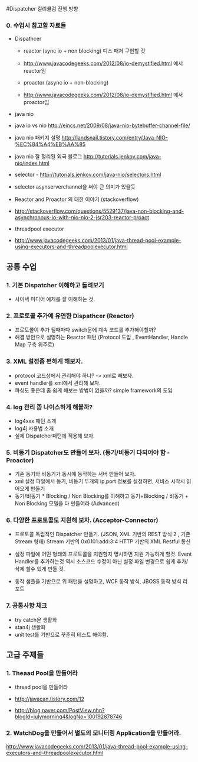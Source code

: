 #Dispatcher 컬리큘럼 진행 방향

### 0. 수업시 참고할 자료들 
* Dispathcer
  * reactor (sync io + non blocking) 디스 패처 구현할 것 
  * http://www.javacodegeeks.com/2012/08/io-demystified.html 에서 reactor임

  * proactor (async io + non-blocking) 
  * http://www.javacodegeeks.com/2012/08/io-demystified.html 에서 proactor임


* java nio

 * java io vs nio http://eincs.net/2009/08/java-nio-bytebuffer-channel-file/
 * java nio 패키지 설명 http://landsnail.tistory.com/entry/Java-NIO-%EC%84%A4%EB%AA%85
 * java nio 잘 정리된 외국 블로그 http://tutorials.jenkov.com/java-nio/index.html
 * selector - http://tutorials.jenkov.com/java-nio/selectors.html
 * selector asynserverchannel을 써야 큰 의미가 있을듯


* Reactor and Proactor 의 대한 이야기 (stackoverflow)
 * http://stackoverflow.com/questions/5529137/java-non-blocking-and-asynchronous-io-with-nio-nio-2-jsr203-reactor-proact

* threadpool executor
 * http://www.javacodegeeks.com/2013/01/java-thread-pool-example-using-executors-and-threadpoolexecutor.html

## 공통 수업

### 1. 기본 Dispatcher 이해하고 돌려보기
* 사이텍 미디어 예제를 잘 이해하는 것. 


### 2. 프로토콜 추가에 유연한 Dispathcer (Reactor)
* 프로토콜이 추가 될때마다 switch문에 계속 코드를 추가해야할까? 
* 해결 방안으로 설명하는 Reactor 패턴 (Protocol 도입 , EventHandler, Handle Map 구축 위주로) 

### 3. XML 설정좀 편하게 해보자. 
* protocol 코드상에서 관리해야 하나?  -> xml로 빼보자. 
* event handler를 xml에서 관리해 보자. 
* 파싱도 좋은데 좀 쉽게 해보는 방법이 없을까? simple framework의 도입

### 4. log 관리 좀 나이스하게 해볼까?
* log4xxx 패턴 소개
* log4j 사용법 소개 
* 실제 Dispatcher패턴에 적용해 보자. 

### 5. 비동기 Dispatcher도 만들어 보자. (동기/비동기 다되어야 함 - Proactor)
* 기존 동기와 비동기가 동시에 동작하는 서버 만들어 보자. 
* xml 설정 파일에서 동기, 비동기 두개의 ip,port 정보를 설정하면, 서비스 시작시 읽어오게 만들기
* 동기/비동기 * Blocking / Non Blocking를 이해하고 동기+Blocking / 비동기 + Non Blocking 모델을 다 만들어라 (Advanced) 


### 6. 다양한 프로토콜도 지원해 보자. (Acceptor-Connector)
* 프로토콜 독립적인 Dispatcher 만들기. (JSON, XML 기반의 REST 방식 2 , 기존 Stream 형태)
  Stream 기반의 0x0101:add:3:4 
  HTTP 기반의 XML Restful 통신  

* 설정 파일에 어떤 형태의 프로토콜을 지원할지 명시하면 지원 가능하게 할것.
   Event Handler를 추가하는것 역시 소스코드 수정이 아닌 설정 파일 변경으로 쉽게 추가/삭제 할수 있게 만들 것. 

* 동작 샘플을 기반으로 위 패턴을 설명하고, WCF 동작 방식, JBOSS 동작 방식 리포트



### 7. 공통사항 체크
* try catch문 생활화
* stan4j 생활화
* unit test를 기반으로 꾸준히 테스트 해야함.


## 고급 주제들 

### 1. Theaad Pool을 만들어라 
* thread pool을 만들어라 

* http://javacan.tistory.com/12 
* http://blog.naver.com/PostView.nhn?blogId=julymorning4&logNo=100192878746 

### 2. WatchDog을 만들어서 별도의 모니터링 Application을 만들어라. 
http://www.javacodegeeks.com/2013/01/java-thread-pool-example-using-executors-and-threadpoolexecutor.html



